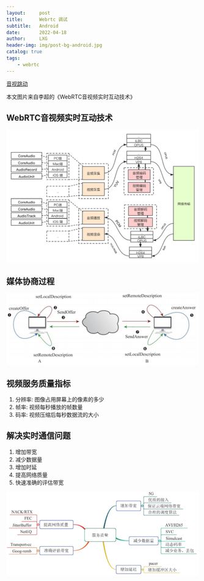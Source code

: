 ```yaml
---
layout:     post
title:      Webrtc 调试
subtitle:   Android
date:       2022-04-18
author:     LXG
header-img: img/post-bg-android.jpg
catalog: true
tags:
    - webrtc
---
```


[音视跳动](https://www.avdancedu.com/)

本文图片来自李超的《WebRTC音视频实时互动技术》

## WebRTC音视频实时互动技术

![AV_plugin](/images/webrtc/AV_plugin.png)

## 媒体协商过程

![webrtc_sdp](/images/webrtc/webrtc_sdp.png)

## 视频服务质量指标

1. 分辨率: 图像占用屏幕上的像素的多少
2. 帧率: 视频每秒播放的帧数量
3. 码率: 视频压缩后每秒数据流的大小

## 解决实时通信问题

1. 增加带宽
2. 减少数据量
3. 增加时延
4. 提高网络质量
5. 快速准确的评估带宽

![webrtc_opt](/images/webrtc/webrtc_opt.png)
